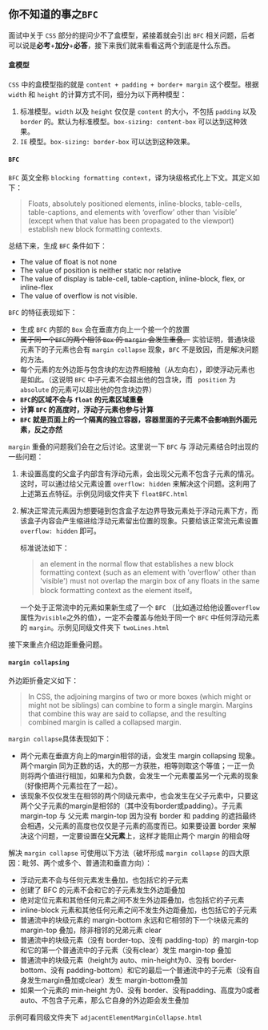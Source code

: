 ## 你不知道的事之`BFC`

面试中关于 `CSS` 部分的提问少不了盒模型，紧接着就会引出 `BFC` 相关问题，后者可以说是**必考**+**加分**+**必答**，接下来我们就来看看这两个到底是什么东西。

#### 盒模型

`CSS` 中的盒模型指的就是 `content + padding + border+ margin` 这个模型。根据 `width` 和 `height` 的计算方式不同，细分为以下两种模型：

1. 标准模型。`width` 以及 `height` 仅仅是 `content` 的大小，不包括 `padding` 以及 `border` 的。默认为标准模型。`box-sizing: content-box` 可以达到这种效果。
2. `IE` 模型。`box-sizing: border-box` 可以达到这种效果。

#### `BFC`

`BFC` 英文全称 `blocking formatting context`，译为块级格式化上下文。其定义如下：

> Floats, absolutely positioned elements, inline-blocks, table-cells, table-captions, and elements with ‘overflow’ other than ‘visible’ (except when that value has been propagated to the viewport) establish new block formatting contexts. 

总结下来，生成 `BFC` 条件如下：

- The value of float is not none
- The value of position is neither static nor relative
- The value of display is table-cell, table-caption, inline-block, flex, or inline-flex
- The value of overflow is not visible.



`BFC` 的特征表现如下：

- 生成 `BFC` 内部的 `Box` 会在垂直方向上一个接一个的放置
- ~~属于同一个`BFC`的两个相邻 `Box` 的 `margin` 会发生重叠。~~ 实验证明，普通块级元素下的子元素也会有 `margin collapse` 现象，`BFC` 不是致因，而是解决问题的方法。
- 每个元素的左外边距与包含块的左边界相接触（从左向右），即使浮动元素也是如此。（这说明 `BFC` 中子元素不会超出他的包含块，而 ` position` 为 `absolute` 的元素可以超出他的包含块边界）
- **`BFC`的区域不会与 `float` 的元素区域重叠**
- **计算 `BFC` 的高度时，浮动子元素也参与计算**
- **`BFC` 就是页面上的一个隔离的独立容器，容器里面的子元素不会影响到外面元素，反之亦然**

`margin` 重叠的问题我们会在之后讨论。这里说一下 `BFC` 与 浮动元素结合时出现的一些问题：

1. 未设置高度的父盒子内部含有浮动元素，会出现父元素不包含子元素的情况。这时，可以通过给父元素设置 ` overflow: hidden ` 来解决这个问题。这利用了上述第五点特征。示例见同级文件夹下 `floatBFC.html`

2. 解决正常流元素因为想要碰到包含盒子左边界导致元素处于浮动元素下方，而该盒子内容会产生缩进给浮动元素留出位置的现象。只要给该正常流元素设置  `overflow: hidden` 即可。

   标准说法如下：

   > an element in the normal flow that establishes a new block formatting context (such as an element with 'overflow' other than 'visible') must not overlap the margin box of any floats in the same block formatting context as the element itself。

   一个处于正常流中的元素如果新生成了一个 `BFC` （比如通过给他设置`overflow`属性为`visible`之外的值），一定不会覆盖与他处于同一个 `BFC` 中任何浮动元素的 `margin`。示例见同级文件夹下 `twoLines.html`

接下来重点介绍边距重叠问题。

#### `margin collapsing`

外边距折叠定义如下：

> In CSS, the adjoining margins of two or more boxes (which might or might not be siblings) can combine to form a single margin. Margins that combine this way are said to collapse, and the resulting combined margin is called a collapsed margin.

`margin collapse`具体表现如下：

- 两个元素在垂直方向上的margin相邻的话，会发生 margin collapsing 现象。两个margin 同为正数的话，大的那一方获胜，相等则取这个等值；一正一负则将两个值进行相加，如果和为负数，会发生一个元素覆盖另一个元素的现象（好像把两个元素拉在了一起）。
- 该现象不仅仅发生在相邻的两个同级元素中，也会发生在父子元素中，只要这两个父子元素的margin是相邻的（其中没有border或padding）。子元素 margin-top 与 父元素 margin-top 因为没有 border 和 padding 的遮挡最终会相遇，父元素的高度也仅仅是子元素的高度而已。如果要设置 border 来解决这个问题，一定要设置在**父元素**上，这样才能阻止两个 margin 的相会呀

解决 `margin collapse` 可使用以下方法（破坏形成 `margin collapse` 的四大原因：毗邻、两个或多个、普通流和垂直方向）：

- 浮动元素不会与任何元素发生叠加，也包括它的子元素
- 创建了 BFC 的元素不会和它的子元素发生外边距叠加
- 绝对定位元素和其他任何元素之间不发生外边距叠加，也包括它的子元素
- inline-block 元素和其他任何元素之间不发生外边距叠加，也包括它的子元素
- 普通流中的块级元素的 margin-bottom 永远和它相邻的下一个块级元素的 margin-top 叠加，除非相邻的兄弟元素 clear
- 普通流中的块级元素（没有 border-top、没有 padding-top）的 margin-top 和它的第一个普通流中的子元素（没有clear）发生 margin-top 叠加
- 普通流中的块级元素（height为 auto、min-height为0、没有 border-bottom、没有 padding-bottom）和它的最后一个普通流中的子元素（没有自身发生margin叠加或clear）发生 margin-bottom叠加
- 如果一个元素的 min-height 为0、没有 border、没有padding、高度为0或者auto、不包含子元素，那么它自身的外边距会发生叠加

示例可看同级文件夹下 `adjacentElementMarginCollapse.html`